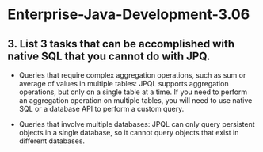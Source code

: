 # Enterprise-Java-Development-3.06

##  3. List 3 tasks that can be accomplished with native SQL that you cannot do with JPQ.

- Queries that require complex aggregation operations, such as sum or average of values in multiple tables: JPQL supports aggregation operations, but only on a single table at a time. If you need to perform an aggregation operation on multiple tables, you will need to use native SQL or a database API to perform a custom query.

- Queries that involve multiple databases: JPQL can only query persistent objects in a single database, so it cannot query objects that exist in different databases.
